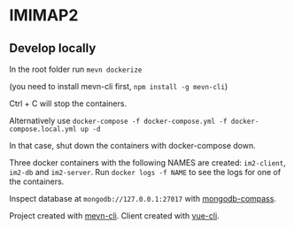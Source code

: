 # IMIMAP2

## Develop locally

In the root folder run
`mevn dockerize`

(you need to install mevn-cli first, `npm install -g mevn-cli`)

Ctrl + C will stop the containers.

Alternatively use
`docker-compose -f docker-compose.yml -f docker-compose.local.yml up -d`

In that case, shut down the containers with docker-compose down.

Three docker containers with the following NAMES are created:
`im2-client`, `im2-db` and `im2-server`.
Run `docker logs -f NAME` to see the logs for one of the containers.


Inspect database at `mongodb://127.0.0.1:27017` with [mongodb-compass](https://docs.mongodb.com/compass/master/connect/).


Project created with [mevn-cli](https://www.npmjs.com/package/mevn-cli).
Client created with [vue-cli](https://www.npmjs.com/package/@vue/cli).
